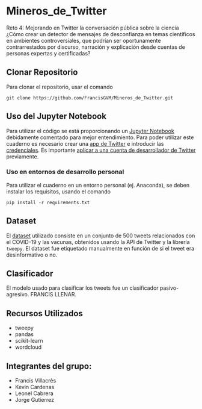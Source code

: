 # Mineros_de_Twitter
Reto 4: Mejorando en Twitter la conversación pública sobre la ciencia ¿Cómo crear un detector de mensajes de desconfianza en temas científicos en ambientes controversiales, que podrían ser oportunamente contrarrestados por discurso, narración y explicación desde cuentas de personas expertas y certificadas?

## Clonar Repositorio

Para clonar el repositorio, usar el comando 

``` 
git clone https://github.com/FrancisGVM/Mineros_de_Twitter.git 
```

## Uso del Jupyter Notebook

Para utilizar el código se está proporcionando un [Jupyter Notebook](Minero_Twitter_Solution.ipynb) debidamente comentado para mejor entendimiento. Para poder utilizar este cuaderno es necesario crear una [app de Twitter](https://developer.twitter.com/en/docs/apps/overview) e introducir las [credenciales](https://developer.twitter.com/en/docs/authentication/overview). Es importante [aplicar a una cuenta de desarrollador de Twitter](https://developer.twitter.com/en/docs/twitter-api/getting-started/getting-access-to-the-twitter-api) previamente. 

### Uso en entornos de desarrollo personal

Para utilizar el cuaderno en un entorno personal (ej. Anaconda), se deben instalar los requisitos, usando el comando 

``` 
pip install -r requirements.txt 
```

## Dataset

El [dataset](./data_repo.csv) utilizado consiste en un conjunto de 500 tweets relacionados con el COVID-19 y las vacunas, obtenidos usando la API de Twitter y la librería `tweepy`. El dataset fue etiquetado manualmente en función de si el tweet era desinformativo o no. 

## Clasificador

El modelo usado para clasificar los tweets fue un clasificador pasivo-agresivo. FRANCIS LLENAR.

## Recursos Utilizados

- tweepy
- pandas
- scikit-learn
- wordcloud

## Integrantes del grupo:
- Francis Villacrès
- Kevin Cardenas 
- Leonel Cabrera
- Jorge Gutierrez
